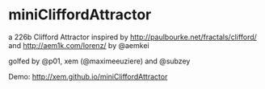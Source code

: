 miniCliffordAttractor
===

a 226b Clifford Attractor inspired by http://paulbourke.net/fractals/clifford/ and http://aem1k.com/lorenz/ by @aemkei

golfed by @p01, xem (@maximeeuziere) and @subzey

Demo: http://xem.github.io/miniCliffordAttractor
